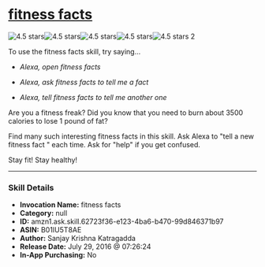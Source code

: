 # [fitness facts](http://alexa.amazon.com/#skills/amzn1.ask.skill.62723f36-e123-4ba6-b470-99d846371b97)
![4.5 stars](../../images/ic_star_black_18dp_1x.png)![4.5 stars](../../images/ic_star_black_18dp_1x.png)![4.5 stars](../../images/ic_star_black_18dp_1x.png)![4.5 stars](../../images/ic_star_black_18dp_1x.png)![4.5 stars](../../images/ic_star_half_black_18dp_1x.png) 2

To use the fitness facts skill, try saying...

* *Alexa, open fitness facts*

* *Alexa, ask fitness facts to tell me a fact*

* *Alexa, tell fitness facts to tell me another one*

Are you a fitness freak? Did you know that you need to burn about 3500 calories to lose 1 pound of fat?

Find many such interesting fitness facts in this skill. 
Ask Alexa to "tell a new fitness fact " each time.
Ask for "help" if you get confused.

Stay fit! Stay healthy!

***

### Skill Details

* **Invocation Name:** fitness facts
* **Category:** null
* **ID:** amzn1.ask.skill.62723f36-e123-4ba6-b470-99d846371b97
* **ASIN:** B01IU5T8AE
* **Author:** Sanjay Krishna Katragadda
* **Release Date:** July 29, 2016 @ 07:26:24
* **In-App Purchasing:** No
